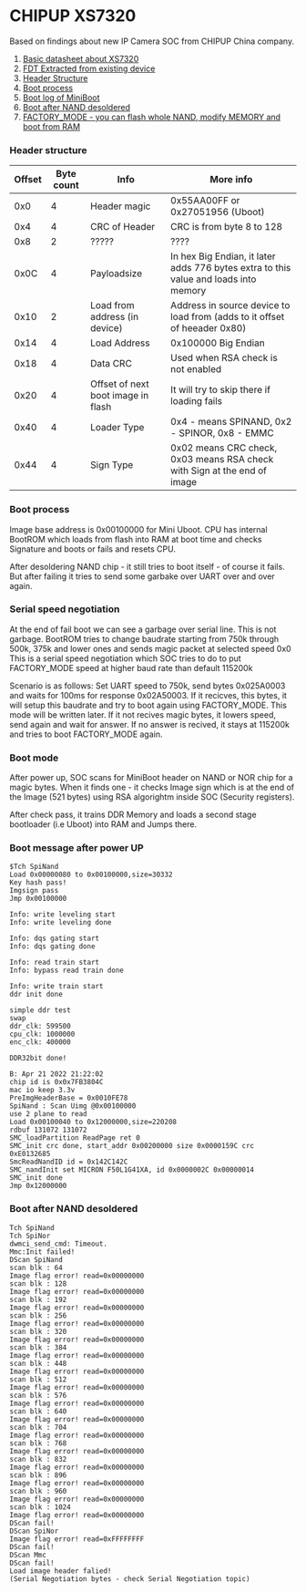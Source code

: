 
# CHIPUP XS7320

Based on findings about new IP Camera SOC from CHIPUP China company. 

1. [Basic datasheet about XS7320](xs7320.md)
2. [FDT Extracted from existing device](dtb-xs7320/xs7320.dts)
3. [Header Structure](#header-structure)
4. [Boot process](#boot-process)
5. [Boot log of MiniBoot](#boot-message-after-power-up)
6. [Boot after NAND desoldered](#boot-after-nand-desoldered)
7. [FACTORY_MODE - you can flash whole NAND, modify MEMORY and boot from RAM](#tbd)

### Header structure ###

| Offset | Byte count  | Info | More info |
| ------------- | ------------- | ------------- | ------------- |
| 0x0  | 4 | Header magic | 0x55AA00FF  or 0x27051956 (Uboot)
| 0x4  | 4 | CRC of Header  | CRC is from byte 8 to 128 |
| 0x8  | 2 | ????? | ???? |
| 0x0C  | 4 | Payloadsize  | In hex Big Endian, it later adds 776 bytes extra to this value and loads into memory |
| 0x10  | 2 | Load from address (in device) | Address in source device to load from (adds to it offset of heeader 0x80) |
| 0x14  | 4 | Load Address | 0x100000 Big Endian |
| 0x18  | 4 | Data CRC | Used when RSA check is not enabled | 
| 0x20  | 4 | Offset of next boot image in flash | It will try to skip there if loading fails |
| 0x40  | 4 | Loader Type | 0x4 - means SPINAND, 0x2 - SPINOR, 0x8 - EMMC |
| 0x44  | 4 | Sign Type | 0x02 means CRC check, 0x03 means RSA check with Sign at the end of image |

### Boot process ###

Image base address is 0x00100000 for Mini Uboot. CPU has internal BootROM which loads from flash into RAM at boot time and checks Signature and boots or fails and resets CPU.

After desoldering NAND chip - it still tries to boot itself - of course it fails. But after failing it tries to send some garbake over UART over and over again.

### Serial speed negotiation

At the end of fail boot we can see a garbage over serial line. This is not garbage. BootROM tries to change baudrate starting from 750k through 500k, 375k and lower ones and sends magic packet at selected speed 0x0
This is a serial speed negotiation which SOC tries to do to put FACTORY_MODE speed at higher baud rate than default 115200k

Scenario is as follows:
Set UART speed to 750k, send bytes 0x025A0003 and waits for 100ms for response 0x02A50003. If it recicves, this bytes, it will setup this baudrate and try to boot again using FACTORY_MODE. This mode will be written later. If it not recives magic bytes, it lowers speed, send again and wait for answer. If no answer is recived, it stays at 115200k and tries to boot FACTORY_MODE again.

### Boot mode

After power up, SOC scans for MiniBoot header on NAND or NOR chip for a magic bytes. When it finds one - it checks Image sign which is at the end of the Image (521 bytes) using RSA algorightm inside SOC (Security registers). 

After check pass, it trains DDR Memory and loads a second stage bootloader (i.e Uboot) into RAM and Jumps there.

### Boot message after power UP ###

```
$Tch SpiNand
Load 0x00000080 to 0x00100000,size=30332
Key hash pass!
Imgsign pass
Jmp 0x00100000

Info: write leveling start
Info: write leveling done

Info: dqs gating start
Info: dqs gating done

Info: read train start
Info: bypass read train done

Info: write train start
ddr init done

simple ddr test
swap
ddr_clk: 599500
cpu_clk: 1000000
enc_clk: 400000

DDR32bit done!

B: Apr 21 2022 21:22:02
chip id is 0x0x7FB3804C
mac io keep 3.3v 
PreImgHeaderBase = 0x0010FE78
SpiNand : Scan Uimg @0x00100000
use 2 plane to read
Load 0x00100040 to 0x12000000,size=220208
rdbuf 131072 131072
SMC_loadPartition ReadPage ret 0
SMC_init crc done, start_addr 0x00200000 size 0x0000159C crc 0xE0132685
SmcReadNandID id = 0x142C142C
SMC_nandInit set MICRON F50L1G41XA, id 0x0000002C 0x00000014
SMC_init done
Jmp 0x12000000
```

### Boot after NAND desoldered ###
```
Tch SpiNand
Tch SpiNor
dwmci_send_cmd: Timeout.
Mmc:Init failed!
DScan SpiNand
scan blk : 64
Image flag error! read=0x00000000
scan blk : 128
Image flag error! read=0x00000000
scan blk : 192
Image flag error! read=0x00000000
scan blk : 256
Image flag error! read=0x00000000
scan blk : 320
Image flag error! read=0x00000000
scan blk : 384
Image flag error! read=0x00000000
scan blk : 448
Image flag error! read=0x00000000
scan blk : 512
Image flag error! read=0x00000000
scan blk : 576
Image flag error! read=0x00000000
scan blk : 640
Image flag error! read=0x00000000
scan blk : 704
Image flag error! read=0x00000000
scan blk : 768
Image flag error! read=0x00000000
scan blk : 832
Image flag error! read=0x00000000
scan blk : 896
Image flag error! read=0x00000000
scan blk : 960
Image flag error! read=0x00000000
scan blk : 1024
Image flag error! read=0x00000000
DScan fail!
DScan SpiNor
Image flag error! read=0xFFFFFFFF
DScan fail!
DScan Mmc
DScan fail!
Load image header falied!
(Serial Negotiation bytes - check Serial Negotiation topic)
```
